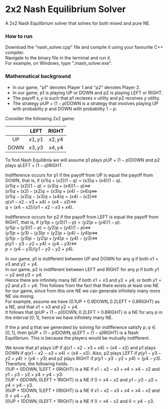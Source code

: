 # 2x2 Nash Equilibrium Solver
A 2x2 Nash Equilibrium solver that solves for both mixed and pure NE.

### How to run
Download the "nash_solver.cpp" file and compile it using your favourite C++ compiler.\
Navigate to the binary file in the terminal and run it.\
For example, on Windows, type "./nash_solver.exe".

### Mathematical background

- In our game, "p1" denotes Player 1 and "p2" denotes Player 2.
- In our game, p1 is playing UP or DOWN and p2 is playing LEFT or RIGHT.
- The payoff $x,y$ is such that p1 recieves $x$ utility and p2 receives $y$ utility.
- The strategy $p\text{UP} + (1-p)\text{DOWN}$ is a strategy that involves playing UP with probabilty $p$ and DOWN with probability $1-p$.
 
Consider the following 2x2 game:

|       | LEFT    | RIGHT   |
| :---: | :---:   | :---:   |
| UP    | $x1,y1$ | $x2,y4$ |
| DOWN  | $x3,y3$ | $x4,y4$ |

To find Nash Equilibria we will assume p1 plays $p\text{UP} + (1-p)\text{DOWN}$ and p2 plays $q\text{LEFT} + (1-q)\text{RIGHT}$.

Indifference occurs for p1 if the payoff from UP is equal the payoff from DOWN, that is, if $(x1)q + (x2)(1-q) = (x3)q + (x4)(1-q).$\
$(x1)q + (x2)(1-q) = (x3)q + (x4)(1-q) \iff$ \
$(x1)q + (x2) - (x2)q = (x3)q + (x4) - (x4)q \iff$ \
$(x1)q - (x2)q - (x3)q + (x4)q = (x4) - (x2) \iff$ \
$q(x1 - x2 - x3 + x4) = (x4 - x2) \iff$ \
$q = (x4 - x2) / (x1 - x2 - x3 + x4).$

Indifference occurs for p2 if the payoff from LEFT is equal the payoff from RIGHT, that is, if $(y1)p + (y3)(1-p) = (y2)p + (y4)(1-p).$\
$(y1)p + (y3)(1-p) = (y2)p + (y4)(1-p) \iff$ \
$(y1)p + (y3) - (y3)p = (y2)p + (y4) - (y4)p \iff$ \
$(y1)p - (y3)p - (y2)p + (y4)p = (y4) - (y3) \iff$ \
$p(y1 - y3 - y2 + y4) = (y4 - y3) \iff$ \
$p = (y4 - y3)  / (y1 - y3 - y2 + y4).$

In our game, p1 is indifferent between UP and DOWN for any $q$ if both $x1 = x3$ and $y2 = y4$.\
In our game, p2 is indifferent between LEFT and RIGHT for any $p$ if both $y1 = y2$ and $y3 = y4$.\
Hence there are infinitely many NE if both $x1 = x3$ and $y2 = y4$, or both $y1 = y2$ and $y3 = y4$. This follows from the fact that there exists at least one NE for our game, since from this one NE we can generate infinitely many more NE via mixing.\
For example, assume we have $(0.1\text{UP} + 0.9\text{DOWN}, 0.2\text{LEFT} + 0.8\text{RIGHT})$ as a NE, and that $x1 = x3$ and $y2 = y4$.\
It follows that $(p\text{UP} + (1-p)\text{DOWN}, 0.2\text{LEFT} + 0.8\text{RIGHT})$ is a NE for any $p$ in the interval $[0,1]$, hence we have infinitely many NE.

If the $p$ and $q$ that we generated by solving for indifference satisfy $p, q \in [0,1]$, then $(p\text{UP} + (1-p)\text{DOWN}, q\text{LEFT} + (1-q)\text{RIGHT})$ is a Nash Equilibrium. This is because the players would be mutually indifferent.

We know that p1 plays UP if $q(x1 - x2 - x3 + x4) > (x4 - x2)$ and p1 plays DOWN if $q(x1 - x2 - x3 + x4) < (x4 - x2)$. Also, p2 plays LEFT if $p(y1 - y3 - y2 + y4) > (y4 - y3)$ and p2 plays RIGHT if $p(y1 - y3 - y2 + y4) < (y4 - y3)$. Therefore, the following holds.\
$(1\text{UP} + 0\text{DOWN}, 1\text{LEFT} + 0\text{RIGHT})$ is a NE if $x1 - x2 - x3 + x4 > x4 - x2$ and $y1 - y3 - y2 + y4 > y4 - y3$.\
$(1\text{UP} + 0\text{DOWN}, 0\text{LEFT} + 1\text{RIGHT})$ is a NE if $0 > x4 - x2$ and $y1 - y3 - y2 + y4 < y4 - y3$.\
$(0\text{UP} + 1\text{DOWN}, 1\text{LEFT} + 0\text{RIGHT})$ is a NE if $x1 - x2 - x3 + x4 < x4 - x2$ and $0 > y4 - y3$.\
$(0\text{UP} + 1\text{DOWN}, 0\text{LEFT} + 1\text{RIGHT})$ is a NE if $0 < x4 - x2$ and $0 < y4 - y3$.
